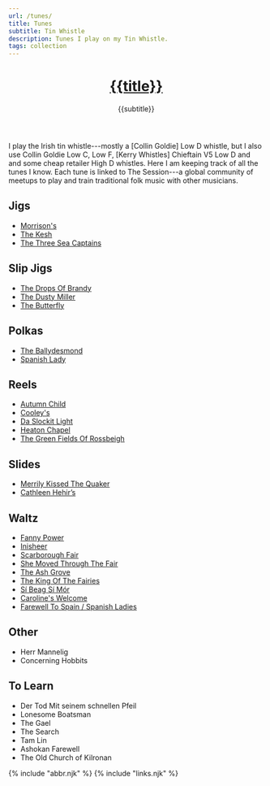 ```yaml
---
url: /tunes/
title: Tunes
subtitle: Tin Whistle
description: Tunes I play on my Tin Whistle.
tags: collection
---
```


<header>

# [{{title}}](/)

{{subtitle}}

</header><section>

I play the Irish tin whistle---mostly a [Collin Goldie] Low D whistle, but I also use Collin Goldie Low C, Low F, [Kerry Whistles] Chieftain V5 Low D and and some cheap retailer High D whistles. Here I am keeping track of all the tunes I know. Each tune is linked to The Session---a global community of meetups to play and train traditional folk music with other musicians.

</section><section>

## Jigs

-   [Morrison's](https://thesession.org/tunes/71)
-   [The Kesh](https://thesession.org/tunes/55)
-   [The Three Sea Captains](https://thesession.org/tunes/147)

</section><section>

## Slip Jigs

-   [The Drops Of Brandy](https://thesession.org/tunes/388)
-   [The Dusty Miller](https://thesession.org/tunes/28)
-   [The Butterfly](https://thesession.org/tunes/10)

</section><section>

## Polkas

-   [The Ballydesmond](https://thesession.org/tunes/239)
-   [Spanish Lady](https://thesession.org/tunes/1117)

</section><section>

## Reels

-   [Autumn Child](https://thesession.org/tunes/1336)
-   [Cooley's](https://thesession.org/tunes/1)
-   [Da Slockit Light](https://thesession.org/tunes/1863)
-   [Heaton Chapel](https://thesession.org/tunes/572)
-   [The Green Fields Of Rossbeigh](https://thesession.org/tunes/322)

</section><section>

## Slides

-   [Merrily Kissed The Quaker](https://thesession.org/tunes/70)
-   [Cathleen Hehir’s](https://thesession.org/tunes/157)

</section><section>

## Waltz

-   [Fanny Power](https://thesession.org/tunes/957)
-   [Inisheer](https://thesession.org/tunes/211)
-   [Scarborough Fair](https://thesession.org/tunes/7522)
-   [She Moved Through The Fair](https://thesession.org/tunes/4735)
-   [The Ash Grove](https://thesession.org/tunes/997)
-   [The King Of The Fairies](https://thesession.org/tunes/475)
-   [Sí Beag Sí Mór](https://thesession.org/tunes/449)
-   [Caroline's Welcome](https://thesession.org/tunes/1055)
-   [Farewell To Spain / Spanish Ladies](https://thesession.org/tunes/6519)

</section><section>

## Other

-   Herr Mannelig
-   Concerning Hobbits

</section><section>

## To Learn

-   Der Tod Mit seinem schnellen Pfeil
-   Lonesome Boatsman
-   The Gael
-   The Search
-   Tam Lin
-   Ashokan Farewell
-   The Old Church of Kilronan

</section>

{% include "abbr.njk" %}
{% include "links.njk" %}
